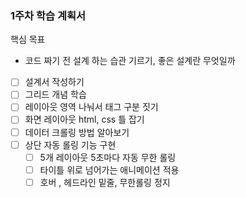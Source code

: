 ### 1주차 학습 계획서

핵심 목표

- 코드 짜기 전 설계 하는 습관 기르기, 좋은 설계란 무엇일까
- [ ] 설계서 작성하기
- [ ] 그리드 개념 학습
- [ ] 레이아웃 영역 나눠서 태그 구분 짓기
- [ ] 화면 레이아웃 html, css 틀 잡기
- [ ] 데이터 크롤링 방법 알아보기
- [ ] 상단 자동 롤링 기능 구현
  - [ ] 5개 레이아웃 5초마다 자동 무한 롤링
  - [ ] 타이틀 위로 넘어가는 애니메이션 적용
  - [ ] 호버 , 헤드라인 밑줄, 무한롤링 정지
